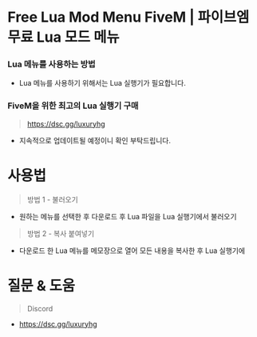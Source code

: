 # Free Lua Mod Menu FiveM | 파이브엠 무료 Lua 모드 메뉴

###  Lua 메뉴를 사용하는 방법
- Lua 메뉴를 사용하기 위해서는 Lua 실행기가 필요합니다. 

###  FiveM을 위한 최고의 Lua 실행기 구매
> https://dsc.gg/luxuryhg

- 지속적으로 업데이트될 예정이니 확인 부탁드립니다.

# 사용법
> 방법 1 - 불러오기
- 원하는 메뉴를 선택한 후 다운로드 후 Lua 파일을 Lua 실행기에서 불러오기

> 방법 2 - 복사 붙여넣기
- 다운로드 한 Lua 메뉴를 메모장으로 열어 모든 내용을 복사한 후 Lua 실행기에 

# 질문 & 도움
> Discord
- https://dsc.gg/luxuryhg

